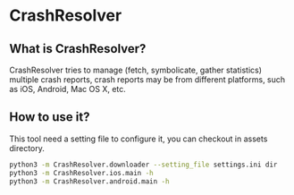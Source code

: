 # CrashResolver

## What is CrashResolver?

CrashResolver tries to manage (fetch, symbolicate, gather statistics) multiple crash reports, crash reports may be from different platforms, such as iOS, Android, Mac OS X, etc.

## How to use it?

This tool need a setting file to configure it, you can checkout in assets directory.


```sh
python3 -m CrashResolver.downloader --setting_file settings.ini dir
python3 -m CrashResolver.ios.main -h
python3 -m CrashResolver.android.main -h
```